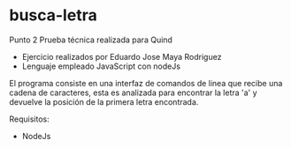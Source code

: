 # busca-letra

Punto 2 Prueba técnica realizada para Quind
 * Ejercicio realizados por Eduardo Jose Maya Rodriguez
 * Lenguaje empleado JavaScript con nodeJs
 
El programa consiste en una interfaz de comandos de linea que recibe una cadena de caracteres, esta es analizada para encontrar la letra 'a' y devuelve la posición de la primera letra encontrada.

Requisitos:
  - NodeJs
